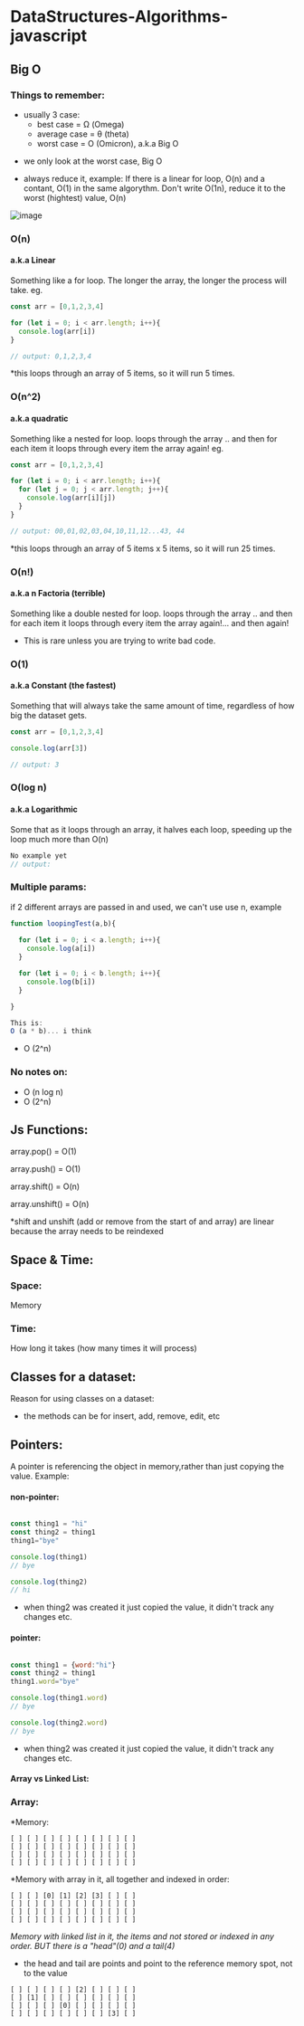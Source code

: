 # DataStructures-Algorithms-javascript

## Big O 

### Things to remember:
- usually 3 case: 
  - best case = Ω (Omega)
  - average case = θ (theta)
  - worst case = O (Omicron), a.k.a Big O
* we only look at the worst case, Big O

- always reduce it, example:
If there is a linear for loop, O(n) and a contant, O(1) in the same algorythm. Don't write O(1n), reduce it to the worst (hightest) value, O(n)


![image](https://user-images.githubusercontent.com/91187363/222923608-1e39c183-6e27-460f-baff-ce36995b15e9.png)

### O(n) 
#### a.k.a Linear
Something like a for loop.
The longer the array, the longer the process will take.
eg. 

```js
const arr = [0,1,2,3,4]

for (let i = 0; i < arr.length; i++){
  console.log(arr[i])
}

// output: 0,1,2,3,4
```
*this loops through an array of 5 items, so it will run 5 times.




### O(n^2) 
#### a.k.a quadratic
Something like a nested for loop.
loops through the array .. and then for each item it loops through every item the array again!
eg. 

```js
const arr = [0,1,2,3,4]

for (let i = 0; i < arr.length; i++){
  for (let j = 0; j < arr.length; j++){
    console.log(arr[i][j])
  } 
}

// output: 00,01,02,03,04,10,11,12...43, 44
```
*this loops through an array of 5 items x 5 items, so it will run 25 times.


### O(n!) 
#### a.k.a n Factoria (terrible)
Something like a double nested for loop.
loops through the array .. and then for each item it loops through every item the array again!... and then again!

* This is rare unless you are trying to write bad code.


### O(1) 
#### a.k.a Constant (the fastest)
Something that will always take the same amount of time, regardless of how big the dataset gets.

```js
const arr = [0,1,2,3,4]

console.log(arr[3])

// output: 3
```

### O(log n)
#### a.k.a Logarithmic 
Some that as it loops through an array, it halves each loop, speeding up the loop much more than O(n) 
```js
No example yet
// output: 
```

### Multiple params:
if 2 different arrays are passed in and used, we can't use use n, example
```js
function loopingTest(a,b){
  
  for (let i = 0; i < a.length; i++){
    console.log(a[i])
  }

  for (let i = 0; i < b.length; i++){
    console.log(b[i])
  }

}

This is:
O (a * b)... i think

```
- O (2^n)


### No notes on:
- O (n log n)
- O (2^n)

## Js Functions:

array.pop() = O(1)

array.push() = O(1)

array.shift() = O(n)

array.unshift() = O(n)

*shift and unshift (add or remove from the start of and array) are linear because the array needs to be reindexed

## Space & Time:
### Space:
Memory

### Time:
How long it takes (how many times it will process)


## Classes for a dataset:
Reason for using classes on a dataset:
- the methods can be for insert, add, remove, edit, etc

## Pointers:
A pointer is referencing the object in memory,rather than just copying the value. Example:

#### non-pointer:
``` js

const thing1 = "hi"
const thing2 = thing1
thing1="bye"

console.log(thing1) 
// bye

console.log(thing2) 
// hi

```
* when thing2 was created it just copied the value, it didn't track any changes etc.

#### pointer:
``` js

const thing1 = {word:"hi"}
const thing2 = thing1
thing1.word="bye"

console.log(thing1.word) 
// bye

console.log(thing2.word) 
// bye

```
* when thing2 was created it just copied the value, it didn't track any changes etc.

#### Array vs Linked List:
### Array:
*Memory:
```
[ ] [ ] [ ] [ ] [ ] [ ] [ ] [ ]
[ ] [ ] [ ] [ ] [ ] [ ] [ ] [ ]
[ ] [ ] [ ] [ ] [ ] [ ] [ ] [ ]
[ ] [ ] [ ] [ ] [ ] [ ] [ ] [ ]
```

*Memory with array in it, all together and indexed in order:
```
[ ] [ ] [0] [1] [2] [3] [ ] [ ]
[ ] [ ] [ ] [ ] [ ] [ ] [ ] [ ]
[ ] [ ] [ ] [ ] [ ] [ ] [ ] [ ]
[ ] [ ] [ ] [ ] [ ] [ ] [ ] [ ]
```

*Memory with linked list in it, the items and not stored or indexed in any order. 
BUT there is a "head"(0) and a tail(4)*
- the head and tail are points and point to the reference memory spot, not to the value
```
[ ] [ ] [ ] [ ] [2] [ ] [ ] [ ]
[ ] [1] [ ] [ ] [ ] [ ] [ ] [ ]
[ ] [ ] [ ] [0] [ ] [ ] [ ] [ ]
[ ] [ ] [ ] [ ] [ ] [ ] [3] [ ]
```

